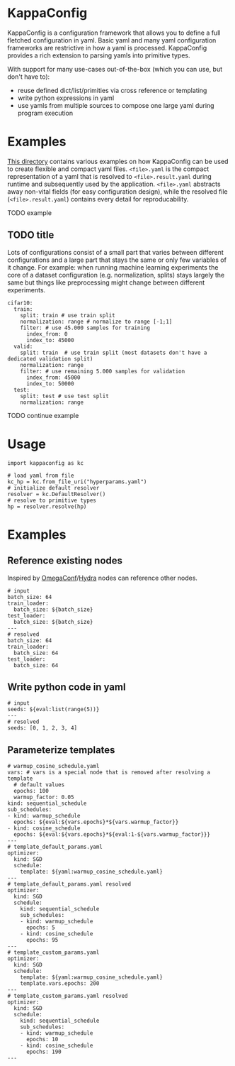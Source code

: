 # KappaConfig
KappaConfig is a configuration framework that allows you to define a full fletched configuration in yaml. 
Basic yaml and many yaml configuration frameworks are restrictive in how a yaml is processed.
KappaConfig provides a rich extension to parsing yamls into primitive types.


With support for many use-cases out-of-the-box (which you can use, but don't have to):
- reuse defined dict/list/primities via cross reference or templating
- write python expressions in yaml
- use yamls from multiple sources to compose one large yaml during program execution

# Examples
[This directory](https://github.com/BenediktAlkin/KappaConfig/tree/main/tests_integration/complex_yamls) contains 
various examples on how KappaConfig can be used to create flexible and compact yaml files.
`<file>.yaml` is the compact representation of a yaml that is resolved to `<file>.result.yaml` during runtime and 
subsequently used by the application. `<file>.yaml` abstracts away non-vital fields (for easy configuration design), 
while the resolved file (``<file>.result.yaml``) contains every detail for reproducability.

TODO example

## TODO title
Lots of configurations consist of a small part that varies between different configurations and a large part that stays 
the same or only few variables of it change. 
For example: when running machine learning experiments the core of a dataset configuration (e.g. normalization, splits) 
stays largely the same but things like preprocessing might change between different experiments.

```
cifar10:
  train:
    split: train # use train split
    normalization: range # normalize to range [-1;1]
    filter: # use 45.000 samples for training
      index_from: 0
      index_to: 45000
  valid:
    split: train  # use train split (most datasets don't have a dedicated validation split)
    normalization: range
    filter: # use remaining 5.000 samples for validation
      index_from: 45000
      index_to: 50000
  test:
    split: test # use test split
    normalization: range
```
TODO continue example


# Usage
```
import kappaconfig as kc

# load yaml from file
kc_hp = kc.from_file_uri("hyperparams.yaml")
# initialize default resolver
resolver = kc.DefaultResolver()
# resolve to primitive types
hp = resolver.resolve(hp)
```

# Examples
## Reference existing nodes
Inspired by [OmegaConf](https://github.com/omry/omegaconf)/[Hydra](https://github.com/facebookresearch/hydra)
nodes can reference other nodes.
```
# input
batch_size: 64
train_loader:
  batch_size: ${batch_size}
test_loader:
  batch_size: ${batch_size}
---
# resolved
batch_size: 64
train_loader:
  batch_size: 64
test_loader:
  batch_size: 64
```

## Write python code in yaml
```
# input 
seeds: ${eval:list(range(5))}
---
# resolved
seeds: [0, 1, 2, 3, 4] 
```

## Parameterize templates
```
# warmup_cosine_schedule.yaml
vars: # vars is a special node that is removed after resolving a template
  # default values
  epochs: 100
  warmup_factor: 0.05
kind: sequential_schedule
sub_schedules:
- kind: warmup_schedule
  epochs: ${eval:${vars.epochs}*${vars.warmup_factor}}
- kind: cosine_schedule
  epochs: ${eval:${vars.epochs}*${eval:1-${vars.warmup_factor}}}
---
# template_default_params.yaml
optimizer:
  kind: SGD
  schedule:
    template: ${yaml:warmup_cosine_schedule.yaml}
---
# template_default_params.yaml resolved
optimizer:
  kind: SGD
  schedule:
    kind: sequential_schedule
    sub_schedules:
    - kind: warmup_schedule
      epochs: 5
    - kind: cosine_schedule
      epochs: 95
---
# template_custom_params.yaml
optimizer:
  kind: SGD
  schedule:
    template: ${yaml:warmup_cosine_schedule.yaml}
    template.vars.epochs: 200
---
# template_custom_params.yaml resolved
optimizer:
  kind: SGD
  schedule:
    kind: sequential_schedule
    sub_schedules:
    - kind: warmup_schedule
      epochs: 10
    - kind: cosine_schedule
      epochs: 190
---
```
